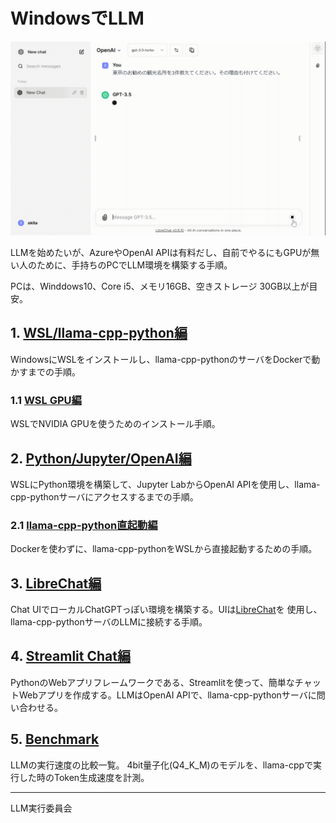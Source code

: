 # WindowsでLLM
<img src="3.librechat/img/librechat.gif">

LLMを始めたいが、AzureやOpenAI APIは有料だし、自前でやるにもGPUが無い人のために、手持ちのPCでLLM環境を構築する手順。  

PCは、Winddows10、Core i5、メモリ16GB、空きストレージ 30GB以上が目安。

## 1. [WSL/llama-cpp-python編](1.WSL_llamacpp)
WindowsにWSLをインストールし、llama-cpp-pythonのサーバをDockerで動かすまでの手順。  

### 1.1 [WSL GPU編](1.WSL_llamacpp/1.1.WSL_GPU.md)
WSLでNVIDIA GPUを使うためのインストール手順。

## 2. [Python/Jupyter/OpenAI編](2.python_jupyter_openai)
WSLにPython環境を構築して、Jupyter LabからOpenAI APIを使用し、llama-cpp-pythonサーバにアクセスするまでの手順。

### 2.1 [llama-cpp-python直起動編](2.python_jupyter_openai/2.1.llama-cpp-python.md)
Dockerを使わずに、llama-cpp-pythonをWSLから直接起動するための手順。

## 3. [LibreChat編](3.librechat)
Chat UIでローカルChatGPTっぽい環境を構築する。UIは[LibreChat](https://github.com/danny-avila/LibreChat)を
使用し、llama-cpp-pythonサーバのLLMに接続する手順。

## 4. [Streamlit Chat編](4.streamlitchat)
PythonのWebアプリフレームワークである、Streamlitを使って、簡単なチャットWebアプリを作成する。LLMはOpenAI APIで、llama-cpp-pythonサーバに問い合わせる。

## 5. [Benchmark](5.benchmark)
LLMの実行速度の比較一覧。
4bit量子化(Q4_K_M)のモデルを、llama-cppで実行した時のToken生成速度を計測。

<hr>

LLM実行委員会